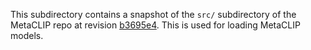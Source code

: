 This subdirectory contains a snapshot of the `src/` subdirectory of the MetaCLIP repo at revision [b3695e4](https://github.com/facebookresearch/MetaCLIP/tree/b3695e493ef2d2932809586a179c6609b1234deb). This is used for loading MetaCLIP models.